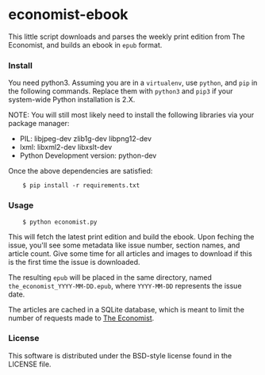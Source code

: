 # economist-ebook

This little script downloads and parses the weekly print edition from The Economist, and builds an ebook in `epub` format.


### Install

You need python3. Assuming you are in a `virtualenv`, use `python`, and `pip` in the following commands. Replace them with `python3` and `pip3` if your system-wide Python installation is 2.X.

NOTE: You will still most likely need to install the following libraries via your package manager:

* PIL: libjpeg-dev zlib1g-dev libpng12-dev
* lxml: libxml2-dev libxslt-dev
* Python Development version: python-dev

Once the above dependencies are satisfied:

        $ pip install -r requirements.txt


### Usage

        $ python economist.py

This will fetch the latest print edition and build the ebook. Upon feching the issue, you'll see some metadata like issue number, section names, and article count. Give some time for all articles and images to download if this is the first time the issue is downloaded.

The resulting `epub` will be placed in the same directory, named `the_economist_YYYY-MM-DD.epub`, where `YYYY-MM-DD` represents the issue date.

The articles are cached in a SQLite database, which is meant to limit the number of requests made to [The Economist](https://www.economist.com).

### License

This software is distributed under the BSD-style license found in the LICENSE file.
